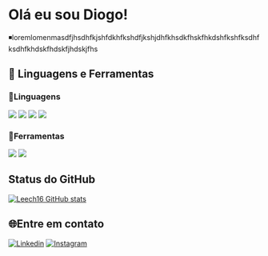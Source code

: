 # Olá eu sou Diogo!
◾loremlomenmasdfjhsdhfkjshfdkhfkshdfjkshjdhfkhsdkfhskfhkdshfkshfksdhfksdhfkhdskfhdskfjhdskjfhs 

## 🔧 Linguagens e Ferramentas
<h3>🔽Linguagens</h3>
<div style="display: inline_block">
<img src="https://img.shields.io/badge/HTML5-E34F26?style=for-the-badge&logo=html5&logoColor=white">
<img src="https://img.shields.io/badge/CSS3-1572B6?style=for-the-badge&logo=css3&logoColor=white">
<img src="https://img.shields.io/badge/JavaScript-F7DF1E?style=for-the-badge&logo=javascript&logoColor=black">
<img src="https://img.shields.io/badge/Sass-CC6699?style=for-the-badge&logo=sass&logoColor=white">
</div>
<h3>🔽Ferramentas</h3>
<div style="display: inline_block">
<img src="https://img.shields.io/badge/Bootstrap-563D7C?style=for-the-badge&logo=bootstrap&logoColor=white">
<img src="https://img.shields.io/badge/Node.js-43853D?style=for-the-badge&logo=node.js&logoColor=white"
</div>

## Status do GitHub
[![Leech16 GitHub stats](https://github-readme-stats.vercel.app/api?username=Leech16)](https://github.com/leech16/github-readme-stats)
  
## 🌐Entre em contato
[![Linkedin](https://img.shields.io/badge/LinkedIn-0077B5?style=for-the-badge&logo=linkedin&logoColor=white)](https://www.linkedin.com/in/diogo-nascimento-476855249/) 
[![Instagram](https://img.shields.io/badge/Instagram-E4405F?style=for-the-badge&logo=instagram&logoColor=white)](https://www.instagram.com/nasc_dogo/) 
